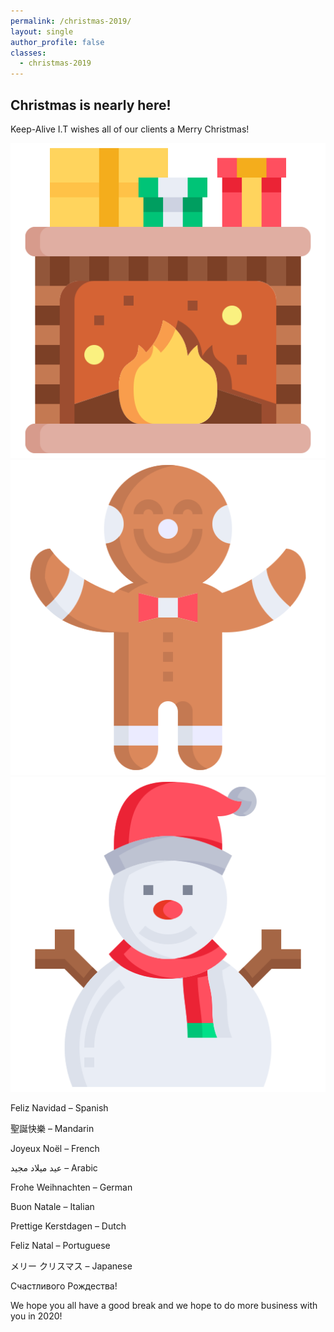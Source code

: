 ```yaml
---
permalink: /christmas-2019/
layout: single
author_profile: false
classes:
  - christmas-2019
---
```


## Christmas is nearly here!
Keep-Alive I.T wishes all of our clients a Merry Christmas!

<img src="/assets/images/christmas/fireplace.png" class="fireplace-img" />
<img src="/assets/images/christmas/gingerbread.png" class="fireplace-img" />
<img src="/assets/images/christmas/snowman.png" class="fireplace-img" />

Feliz Navidad – Spanish

聖誕快樂 – Mandarin

Joyeux Noël – French

عيد ميلاد مجيد – Arabic

Frohe Weihnachten – German

Buon Natale – Italian

Prettige Kerstdagen – Dutch

Feliz Natal – Portuguese

メリー クリスマス – Japanese

Счастливого Рождества!


We hope you all have a good break and we hope to do more business with you in 2020!